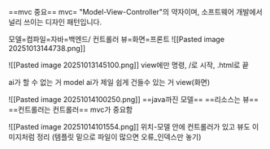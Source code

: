==mvc 중요==
mvc= "Model-View-Controller"의 약자이며, 소프트웨어 개발에서 널리 쓰이는 디자인 패턴입니다.

모델=컴파일=자바=백엔드/ 컨트롤러
뷰=화면=프론트
![[Pasted image 20251013144738.png]]


![[Pasted image 20251013145100.png]]
view에만 명령, /로 시작, .html로 끝

ai가 할 수 없는 거 model
ai가 제일 쉽게 건들수 있는 거 view(화면)


![[Pasted image 20251014100250.png]]
==java까진 모델==
==리소스는 뷰==
==컨트롤러는 컨트롤러==  mvc가 중요함

![[Pasted image 20251014101554.png]]
위치-모델 안에 컨트롤러가 있고
     뷰도 이미지처럼 정리 (템플릿 밑으로 파일이 많으면 오류_인덱스만 놓기)